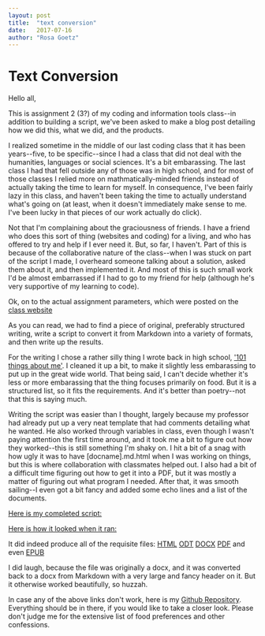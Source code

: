 ```yaml
---
layout: post
title:  "text conversion"
date:   2017-07-16 
author: "Rosa Goetz"
---
```


# Text Conversion 

Hello all, 

This is assignment 2 (3?) of my coding and information tools class--in addition to building a script, we've been asked to make a blog post detailing how we did this, what we did, and the products. 

I realized sometime in the middle of our last coding class that it has been years--five, to be specific--since I had a class that did not deal with the humanities, languages or social sciences. 
It's a bit embarassing. The last class I had that fell outside any of those was in high school, and for most of those classes I relied more on 
mathmatically-minded friends instead of actually taking the time to learn for myself. In consequence, I've been fairly lazy in this class, and 
haven't been taking the time to actually understand what's going on (at least, when it doesn't immediately make sense to me. I've been lucky in that pieces
of our work actually do click). 

Not that I'm complaining about the graciousness of friends. I have a friend who does this sort of thing (websites and coding) for a living, and who has 
offered to try and help if I ever need it. But, so far, I haven't. Part of this is because of the collaborative nature of the class--when I was stuck 
on part of the script I made, I overheard someone talking about a solution, asked them about it, and then implemented it. And most of this is such small work 
I'd be almost embarrassed if I had to go to my friend for help (although he's very supportive of my learning to code). 

Ok, on to the actual assignment parameters, which were posted on the [class website](https://inls161.johndmart.in/assignments/2017/07/16/assignment-3-text-conversion/)

As you can read, we had to find a piece of original, preferably structured writing, write a script to convert it from Markdown into a variety of formats, and then write up the results. 

For the writing I chose a rather silly thing I wrote back in high school, ['101 things about me'](101-things-about-me.md). I cleaned it up a bit, to make it slightly less embarassing
to put up in the great wide world. That being said, I can't decide whether it's less or more embarassing that the thing focuses primarily on food. But it is a structured list, so 
it fits the requirements. And it's better than poetry--not that this is saying much. 

Writing the script was easier than I thought, largely because my professor had already put up a very neat template that had comments detailing what he wanted. 
He also worked through variables in class, even though I wasn't paying attention the first time around, and it took me a bit to figure out how they worked--this is still 
something I'm shaky on. I hit a bit of a snag with how ugly it was to have [docname].md.html when I was working on things, but this is where collaboration with classmates
helped out. I also had a bit of a difficult time figuring out how to get it into a PDF, but it was mostly a matter of figuring out what program I needed. 
After that, it was smooth sailing--I even got a bit fancy and added some echo lines and a list of the documents. 

[Here is my completed script:](https://github.com/rogoetz/rogoetz-convert-documents/blob/master/rogoetz-convert-docs.sh)

[Here is how it looked when it ran:](https://codeanywhere.com/api/ca6/file/open/?token=b6339ad0cb47a516ebc86f31f6024d1879c73eef54e8ca0b&connectionId=1237759&path=rogoetz-convert-documents/Screen%20Shot%202017-07-16%20at%2011.04.38%20AM.png&encoding=UTF-8&id=adaae16c42118dcec30ba872ec2a329b&)

It did indeed produce all of the requisite files: 
[HTML](101-things-about-me.html)
[ODT](101-things-about-me.odt)
[DOCX](101-things-about-me.docx)
[PDF](101-things-about-me.pdf)
and even [EPUB](101-things-about-me.epub)

I did laugh, because the file was originally a docx, and it was converted back to a docx from Markdown with a very large and fancy header on it. But it otherwise 
worked beautifully, so huzzah. 

In case any of the above links don't work, here is my [Github Repository](https://github.com/rogoetz/rogoetz-convert-documents). Everything should be in there, 
if you would like to take a closer look. Please don't judge me for the extensive list of food preferences and other confessions. 


